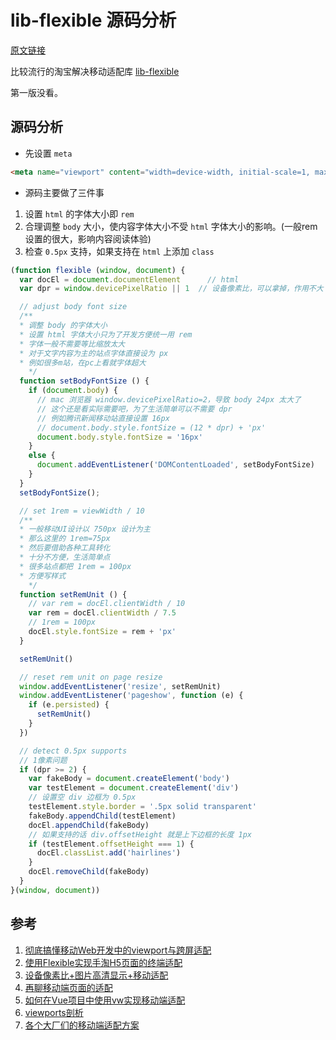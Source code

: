 # lib-flexible 源码分析
[原文链接](https://github.com/Godiswill/blog/issues/13)

比较流行的淘宝解决移动适配库 [lib-flexible](https://github.com/amfe/lib-flexible)

第一版没看。

## 源码分析

- 先设置 `meta`

```html
<meta name="viewport" content="width=device-width, initial-scale=1, maximum-scale=1, minimum-scale=1, user-scalable=no">
```

- 源码主要做了三件事
1. 设置 `html` 的字体大小即 `rem`
1. 合理调整 `body` 大小，使内容字体大小不受 `html` 字体大小的影响。(一般rem设置的很大，影响内容阅读体验)
1. 检查 `0.5px` 支持，如果支持在 `html` 上添加 `class`

````javascript
(function flexible (window, document) {
  var docEl = document.documentElement 		// html
  var dpr = window.devicePixelRatio || 1  // 设备像素比，可以拿掉，作用不大

  // adjust body font size
  /**
  * 调整 body 的字体大小
  * 设置 html 字体大小只为了开发方便统一用 rem
  * 字体一般不需要等比缩放太大
  * 对于文字内容为主的站点字体直接设为 px
  * 例如很多m站，在pc上看就字体超大
	*/
  function setBodyFontSize () {
    if (document.body) {
      // mac 浏览器 window.devicePixelRatio=2，导致 body 24px 太大了
      // 这个还是看实际需要吧，为了生活简单可以不需要 dpr
      // 例如腾讯新闻移动站直接设置 16px
      // document.body.style.fontSize = (12 * dpr) + 'px'
      document.body.style.fontSize = '16px'
    }
    else {
      document.addEventListener('DOMContentLoaded', setBodyFontSize)
    }
  }
  setBodyFontSize();

  // set 1rem = viewWidth / 10
  /**
  * 一般移动UI设计以 750px 设计为主
  * 那么这里的 1rem=75px
  * 然后要借助各种工具转化
  * 十分不方便，生活简单点
  * 很多站点都把 1rem = 100px
  * 方便写样式
	*/
  function setRemUnit () {
    // var rem = docEl.clientWidth / 10
    var rem = docEl.clientWidth / 7.5
    // 1rem = 100px
    docEl.style.fontSize = rem + 'px'
  }

  setRemUnit()

  // reset rem unit on page resize
  window.addEventListener('resize', setRemUnit)
  window.addEventListener('pageshow', function (e) {
    if (e.persisted) {
      setRemUnit()
    }
  })

  // detect 0.5px supports
  // 1像素问题
  if (dpr >= 2) {
    var fakeBody = document.createElement('body')
    var testElement = document.createElement('div')
    // 设置空 div 边框为 0.5px
    testElement.style.border = '.5px solid transparent'
    fakeBody.appendChild(testElement)
    docEl.appendChild(fakeBody)
    // 如果支持的话 div.offsetHeight 就是上下边框的长度 1px
    if (testElement.offsetHeight === 1) {
      docEl.classList.add('hairlines')
    }
    docEl.removeChild(fakeBody)
  }
}(window, document))
````

## 参考

1. [彻底搞懂移动Web开发中的viewport与跨屏适配](https://mp.weixin.qq.com/s/Qur8JLPdqxm7xIIOjuXmSQ)
1. [使用Flexible实现手淘H5页面的终端适配](https://github.com/amfe/article/issues/17)
1. [设备像素比+图片高清显示+移动适配](http://www.mamicode.com/info-detail-2281018.html)
1. [再聊移动端页面的适配](https://juejin.im/entry/5a9d07ee6fb9a028c149f55b)
1. [如何在Vue项目中使用vw实现移动端适配](https://juejin.im/entry/5aa09c3351882555602077ca)
1. [viewports剖析](https://www.w3cplus.com/css/viewports.html)
1. [各个大厂们的移动端适配方案](https://www.miaoroom.com/code/ued/mobile-scheme.html)
